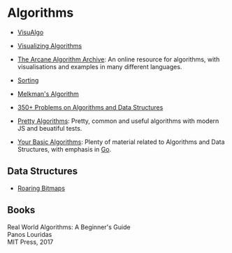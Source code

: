 Algorithms
==========

 - [VisuAlgo](http://visualgo.net)
 - [Visualizing Algorithms][visual_algo]
 - [The Arcane Algorithm Archive](https://www.algorithm-archive.org/):
   An online resource for algorithms, with visualisations and examples in many
   different languages.
 - [Sorting][sorting]
 - [Melkman's Algorithm][melkman]
 - [350+ Problems on Algorithms and Data Structures](http://madhualgo.blogspot.nl/2017/01/350-problems.html)
 - [Pretty Algorithms](https://github.com/jiayihu/pretty-algorithms):
   Pretty, common and useful algorithms with modern JS and beuatiful tests.

 - [Your Basic Algorithms](http://yourbasic.org/algorithms/):
   Plenty of material related to Algorithms and Data Structures, with emphasis
   in [Go](https://golang.org/).


[visual_algo]:	https://bost.ocks.org/mike/algorithms/
[sorting]:	http://sorting.at/
[melkman]:	http://maxgoldste.in/melkman/


Data Structures
---------------

 - [Roaring Bitmaps](http://roaringbitmap.org/)


Books
-----

Real World Algorithms: A Beginner's Guide  
Panos Louridas  
MIT Press, 2017
